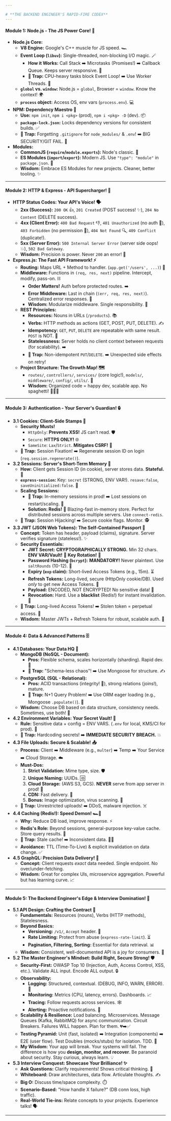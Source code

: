 ```yaml
---

# **THE BACKEND ENGINEER'S RAPID-FIRE CODEX**
---
```


#### **Module 1: Node.js - The JS Power Core! 🔋**

* **Node.js Core:**
    * **V8 Engine:** Google's C++ muscle for JS speed. 🏎️
    * **Event Loop (`libuv`):** Single-threaded, non-blocking I/O magic. 🪄
        * **How it Works:** Call Stack ➡️ Microtasks (Promises!) ➡️ Callback Queue. Keeps server responsive. 💨
        * **🚨 Trap:** CPU-heavy tasks block Event Loop! ➡️ Use Worker Threads. 🧵
    * **`global` vs. `window`:** Node.js = `global`, Browser = `window`. Know the context! 🌍
    * **`process` object:** Access OS, env vars (`process.env`). 💻
* **NPM: Dependency Maestro 🎼**
    * **Use:** `npm init`, `npm i <pkg>` (prod), `npm i <pkg> -D` (dev). 📦
    * **`package-lock.json`:** Locks dependency versions for consistent builds. ✅
    * **🚨 Trap:** Forgetting `.gitignore` for `node_modules/` & `.env`! ➡️ BIG SECURITY/GIT FAIL. 🚫
* **Modules:**
    * **CommonJS (`require`/`module.exports`):** Node's classic. 📜
    * **ES Modules (`import`/`export`):** Modern JS. Use `"type": "module"` in `package.json`. 🌟
    * **Wisdom:** Embrace ES Modules for new projects. Cleaner, better tooling. ✨

---

#### **Module 2: HTTP & Express - API Supercharger! 🚀**

* **HTTP Status Codes: Your API's Voice! 🗣️**
    * **2xx (Success):** `200 OK` 👍, `201 Created` (POST success! ✨), `204 No Content` (DELETE success).
    * **4xx (Client Error):** `400 Bad Request` 👎, `401 Unauthorized` (no auth 🔑), `403 Forbidden` (no permission 🛑), `404 Not Found` 🔍, `409 Conflict` (duplicate!).
    * **5xx (Server Error):** `500 Internal Server Error` (server side oops! 💥), `502 Bad Gateway`.
    * **Wisdom:** Precision is power. Never `200` an error! 🚫
* **Express.js: The Fast API Framework! ⚡**
    * **Routing:** Maps URL + Method to handler. (`app.get('/users', ...)`) 🧭
    * **Middleware:** Functions in `(req, res, next)` pipeline. Intercept, modify, pass-on. ⛓️
        * **Order Matters!** Auth before protected routes. ➡️
        * **Error Middleware:** Last in chain (`(err, req, res, next)`). Centralized error responses. 🐛
        * **Wisdom:** Modularize middleware. Single responsibility. 🧩
    * **REST Principles:**
        * **Resources:** Nouns in URLs (`/products`). 📚
        * **Verbs:** HTTP methods as actions (GET, POST, PUT, DELETE). ✍️
        * **Idempotency:** `GET`, `PUT`, `DELETE` are repeatable with same result. `POST` is NOT. 🔄
        * **Statelessness:** Server holds no client context between requests (for scalability). ➡️
        * **🚨 Trap:** Non-idempotent `PUT`/`DELETE`. ➡️ Unexpected side effects on retry!
    * **Project Structure: The Growth Map! 🗺️**
        * `routes/`, `controllers/`, `services/` (core logic!), `models/`, `middleware/`, `config/`, `utils/`. 📂
        * **Wisdom:** Organized code = happy dev, scalable app. No spaghetti! 🍝🙅‍♀️

---

#### **Module 3: Authentication - Your Server's Guardian! 🔒**

* **3.1 Cookies: Client-Side Stamps 🍪**
    * **Security Musts!**
        * `HttpOnly`: **Prevents XSS!** JS can't read. 🛡️
        * `Secure`: **HTTPS ONLY!** 🌐
        * `SameSite`: `Lax`/`Strict`. **Mitigates CSRF!** 🚫
    * **🚨 Trap:** Session Fixation! ➡️ Regenerate session ID on login (`req.session.regenerate()`).
* **3.2 Sessions: Server's Short-Term Memory 🧠**
    * **How:** Client gets Session ID (in cookie), server stores data. **Stateful.** 💾
    * **`express-session`:** Key: `secret` (STRONG, ENV VAR!). `resave:false`, `saveUninitialized:false`. 🤫
    * **Scaling Sessions:**
        * **🚨 Trap:** In-memory sessions in prod! ➡️ Lost sessions on restart/scaling. 🫠
        * **Solution: Redis!** 🚀 Blazing-fast in-memory store. Perfect for distributed sessions across multiple servers. Use `connect-redis`.
    * **🚨 Trap:** Session Hijacking! ➡️ Secure cookie flags. Monitor. 🕵️
* **3.3 JWT (JSON Web Tokens): The Self-Contained Passport 🛂**
    * **Concept:** Token has header, payload (claims), signature. Server verifies signature (stateless!). ✨
    * **Security Essentials:**
        * **JWT Secret:** **CRYPTOGRAPHICALLY STRONG.** Min 32 chars. **ENV VAR/Vault!** 🔑 **Key Rotation!** 🔄
        * **Password Hashing (`bcrypt`):** **MANDATORY!** Never plaintext. Use `saltRounds` (10-12). 🧂
        * **Expiry (`exp` claim):** Short-lived Access Tokens (e.g., 15m). ⏳
        * **Refresh Tokens:** Long-lived, secure (HttpOnly cookie/DB). Used *only* to get new Access Tokens. 🔄
        * **Payload:** ENCODED, NOT ENCRYPTED! No sensitive data! 🚫
        * **Revocation:** Hard. Use a **blacklist** (Redis!) for instant invalidation. 🚫
    * **🚨 Trap:** Long-lived Access Tokens! ➡️ Stolen token = perpetual access. 👻
    * **Wisdom:** Master JWTs + Refresh Tokens for robust, scalable auth. 🧠

---

#### **Module 4: Data & Advanced Patterns 🗄️**

* **4.1 Databases: Your Data HQ 🏰**
    * **MongoDB (NoSQL - Document):**
        * **Pros:** Flexible schema, scales horizontally (sharding). Rapid dev. 🚀
        * **🚨 Trap:** "Schema-less chaos"! ➡️ Use Mongoose for structure. ✍️
    * **PostgreSQL (SQL - Relational):**
        * **Pros:** ACID transactions (integrity! 💯), strong relations (joins!), mature.
        * **🚨 Trap:** N+1 Query Problem! ➡️ Use ORM eager loading (e.g., Mongoose `.populate()`). 🐌
    * **Wisdom:** Choose DB based on data structure, consistency needs. Sometimes, use both! 🤝
* **4.2 Environment Variables: Your Secret Vault! 🤫**
    * **Rule:** Sensitive data + config = ENV VARS. (`.env` for local, KMS/CI for prod). 🔐
    * **🚨 Trap:** Hardcoding secrets! ➡️ **IMMEDIATE SECURITY BREACH.** 💥
* **4.3 File Uploads: Secure & Scalable! 📤**
    * **Process:** Client ➡️ Middleware (e.g., `multer`) ➡️ Temp ➡️ Your Service ➡️ Cloud Storage. ☁️
    * **Must-Dos:**
        1.  **Strict Validation:** Mime type, size. 🛡️
        2.  **Unique Naming:** UUIDs. 🆔
        3.  **Cloud Storage:** (AWS S3, GCS). **NEVER** serve from app server in prod! 🚫
        4.  **CDN:** Fast delivery. 💨
        5.  **Bonus:** Image optimization, virus scanning. 🔬
    * **🚨 Trap:** Unrestricted uploads! ➡️ DDoS, malware injection. ☠️
* **4.4 Caching (Redis!): Speed Demon! 🏎️💨**
    * **Why:** Reduce DB load, improve response. ⚡
    * **Redis's Role:** Beyond sessions, general-purpose key-value cache. Store query results. 💾
    * **🚨 Trap:** Stale cache! ➡️ Inconsistent data. 🤦‍♀️
    * **Avoidance:** TTL (Time-To-Live) & explicit invalidation on data change. ✅
* **4.5 GraphQL: Precision Data Delivery! 🎯**
    * **Concept:** Client requests *exact* data needed. Single endpoint. No over/under-fetching.
    * **Wisdom:** Great for complex UIs, microservice aggregation. Powerful but has learning curve. 📈

---

#### **Module 5: The Backend Engineer's Edge & Interview Domination! 👑**

* **5.1 API Design: Crafting the Contract 🤝**
    * **Fundamentals:** Resources (nouns), Verbs (HTTP methods), Statelesness.
    * **Beyond Basics:**
        * **Versioning:** `/v1/`, `Accept` header. 📜
        * **Rate Limiting:** Protect from abuse (`express-rate-limit`). ⏳
        * **Pagination, Filtering, Sorting:** Essential for data retrieval. 📊
    * **Wisdom:** Consistent, well-documented API is a joy for consumers. 🎉
* **5.2 The Master Engineer's Mindset: Build Right, Secure Strong! 🛡️**
    * **Security-First:** OWASP Top 10 (Injection, Auth, Access Control, XSS, etc.). Validate ALL input. Encode ALL output. 🔒
    * **Observability:**
        * **Logging:** Structured, contextual. (DEBUG, INFO, WARN, ERROR). 📝
        * **Monitoring:** Metrics (CPU, latency, errors). Dashboards. 📈
        * **Tracing:** Follow requests across services. 🕸️
        * **Alerting:** Proactive notifications. 🔔
    * **Scalability & Resilience:** Load balancing. Microservices. Message Queues (Kafka, RabbitMQ) for async communication. Circuit Breakers. Failures WILL happen. Plan for them. 💔➡️✅
    * **Testing Pyramid:** Unit (fast, isolated) ➡️ Integration (components) ➡️ E2E (user flow). Test Doubles (mocks/stubs) for isolation. TDD. 🧪
    * **My Wisdom:** Your app will break. Your systems will fail. The difference is how you **design, monitor, and recover**. Be paranoid about security. Stay curious, always learn. 💡
* **5.3 Interview Conquest: Showcase Your Brilliance! ✨**
    * **Ask Questions:** Clarify requirements! Shows critical thinking. 🤔
    * **Whiteboard:** Draw architectures, data flow. Articulate thoughts. ✍️
    * **Big O:** Discuss time/space complexity. ⏱️
    * **Scenario-Based:** "How handle X failure?" (DB conn loss, high traffic).
    * **Real-World Tie-ins:** Relate concepts to your projects. Experience talks! 🗣️
---
